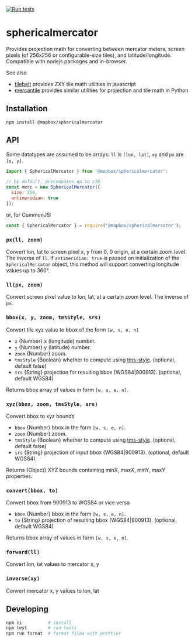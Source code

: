 [![Run tests](https://github.com/mapbox/sphericalmercator/actions/workflows/test.yml/badge.svg)](https://github.com/mapbox/sphericalmercator/actions/workflows/test.yml)

# sphericalmercator

Provides projection math for converting between mercator meters, screen pixels (of 256x256 or configurable-size tiles), and latitude/longitude. Compatible with nodejs packages and in-browser.

See also 

* [tilebelt](https://github.com/mapbox/tilebelt) provides ZXY tile math utilities in javascript
* [mercantile](https://github.com/sgillies/mercantile) provides similar utilities for projection and tile math in Python


## Installation

`npm install @mapbox/sphericalmercator`

## API

Some datatypes are assumed to be arrays: `ll` is `[lon, lat]`, `xy` and `px` are `[x, y]`.

```javascript
import { SphericalMercator } from '@mapbox/sphericalmercator';

// By default, precomputes up to z30
const merc = new SphericalMercator({
  size: 256,
  antimeridian: true
});
```

or, for CommonJS:

```javascript
const { SphericalMercator } = require('@mapbox/sphericalmercator');
```

### `px(ll, zoom)`

Convert lon, lat to screen pixel x, y from 0, 0 origin, at a certain zoom level. The inverse of `ll`. If `antimeridian: true` is passed on initialization of the `SphericalMercator` object, this method will support converting longitude values up to 360°.

### `ll(px, zoom)`

Convert screen pixel value to lon, lat, at a certain zoom level. The inverse of `px`.

### `bbox(x, y, zoom, tmsStyle, srs)`

Convert tile xyz value to bbox of the form `[w, s, e, n]`

* `x` {Number} x (longitude) number.
* `y` {Number} y (latitude) number.
* `zoom` {Number} zoom.
* `tmsStyle` {Boolean} whether to compute using [tms-style](https://en.wikipedia.org/wiki/Tile_Map_Service). (optional, default false)
* `srs` {String} projection for resulting bbox (WGS84|900913). (optional, default WGS84)

Returns bbox array of values in form `[w, s, e, n]`.

### `xyz(bbox, zoom, tmsStyle, srs)`

Convert bbox to xyz bounds

* `bbox` {Number} bbox in the form `[w, s, e, n]`.
* `zoom` {Number} zoom.
* `tmsStyle` {Boolean} whether to compute using [tms-style](https://en.wikipedia.org/wiki/Tile_Map_Service). (optional, default false)
* `srs` {String} projection of input bbox (WGS84|900913). (optional, default WGS84)

Returns {Object} XYZ bounds containing minX, maxX, minY, maxY properties.

### `convert(bbox, to)`

Convert bbox from 900913 to WGS84 or vice versa

* `bbox` {Number} bbox in the form `[w, s, e, n]`.
* `to` {String} projection of resulting bbox (WGS84|900913). (optional, default WGS84)

Returns bbox array of values in form `[w, s, e, n]`.

### `forward(ll)`

Convert lon, lat values to mercator x, y

### `inverse(xy)`

Convert mercator x, y values to lon, lat

## Developing

```sh
npm ci          # install
npm test        # run tests
npm run format  # format files with prettier
```
